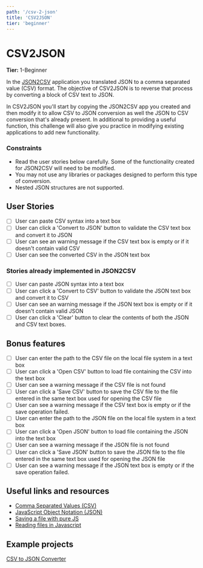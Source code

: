 ```yaml
---
path: '/csv-2-json'
title: 'CSV2JSON'
tier: 'beginner'
---
```


# CSV2JSON

**Tier:** 1-Beginner

In the [JSON2CSV](./JSON2CSV-App.md) application you translated JSON
to a comma separated value (CSV) format. The objective of CSV2JSON is to
reverse that process by converting a block of CSV text to JSON.

In CSV2JSON you'll start by copying the JSON2CSV app you created and then
modify it to allow CSV to JSON conversion as well the JSON to CSV conversion
that's already present. In additional to providing a useful function, this
challenge will also give you practice in modifying existing applications to
add new functionality.

### Constraints

- Read the user stories below carefully. Some of the functionality created
  for JSON2CSV will need to be modified.
- You may not use any libraries or packages designed to perform this type of
  conversion.
- Nested JSON structures are not supported.

## User Stories

- [ ] User can paste CSV syntax into a text box
- [ ] User can click a 'Convert to JSON' button to validate the CSV text box and convert it to JSON
- [ ] User can see an warning message if the CSV text box is empty or if it doesn't contain valid CSV
- [ ] User can see the converted CSV in the JSON text box

### Stories already implemented in JSON2CSV

- [ ] User can paste JSON syntax into a text box
- [ ] User can click a 'Convert to CSV' button to validate the JSON text box and convert it to CSV
- [ ] User can see an warning message if the JSON text box is empty or if it doesn't contain valid JSON
- [ ] User can click a 'Clear' button to clear the contents of both the JSON and CSV text boxes.

## Bonus features

- [ ] User can enter the path to the CSV file on the local file system in a text box
- [ ] User can click a 'Open CSV' button to load file containing the CSV into the text box
- [ ] User can see a warning message if the CSV file is not found
- [ ] User can click a 'Save CSV' button to save the CSV file to the file entered in the same text box used for opening the CSV file
- [ ] User can see a warning message if the CSV text box is empty or if the save operation failed.
- [ ] User can enter the path to the JSON file on the local file system in a text box
- [ ] User can click a 'Open JSON' button to load file containing the JSON into the text box
- [ ] User can see a warning message if the JSON file is not found
- [ ] User can click a 'Save JSON' button to save the JSON file to the file entered in the same text box used for opening the JSON file
- [ ] User can see a warning message if the JSON text box is empty or if the save operation failed.

## Useful links and resources

- [Comma Separated Values (CSV)](https://en.wikipedia.org/wiki/Comma-separated_values)
- [JavaScript Object Notation (JSON)](https://www.json.org/)
- [Saving a file with pure JS](https://codepen.io/davidelrizzo/pen/cxsGb)
- [Reading files in Javascript](https://codepen.io/jduprey/details/xbale)

## Example projects

[CSV to JSON Converter](https://codepen.io/JFarrow/pen/CAwyo)
